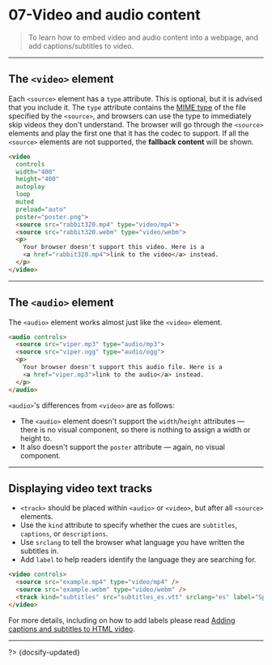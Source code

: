 # 07-Video and audio content

> To learn how to embed video and audio content into a webpage, and add captions/subtitles to video.

---

## The `<video>` element

Each `<source>` element has a `type` attribute. This is optional, but it is advised that you include it. The `type` attribute contains the [MIME type](https://developer.mozilla.org/en-US/docs/Glossary/MIME_type) of the file specified by the `<source>`, and browsers can use the type to immediately skip videos they don't understand. The browser will go through the `<source>` elements and play the first one that it has the codec to support. If all the `<source>` elements are not supported, the **fallback content** will be shown.

```html
<video
  controls
  width="400"
  height="400"
  autoplay
  loop
  muted
  preload="auto"
  poster="poster.png">
  <source src="rabbit320.mp4" type="video/mp4">
  <source src="rabbit320.webm" type="video/webm">
  <p>
    Your browser doesn't support this video. Here is a
    <a href="rabbit320.mp4">link to the video</a> instead.
  </p>
</video>
```

---

## The `<audio>` element

The `<audio>` element works almost just like the `<video>` element.

```html
<audio controls>
  <source src="viper.mp3" type="audio/mp3">
  <source src="viper.ogg" type="audio/ogg">
  <p>
    Your browser doesn't support this audio file. Here is a
    <a href="viper.mp3">link to the audio</a> instead.
  </p>
</audio>
```

`<audio>`'s differences from `<video>` are as follows:
- The `<audio>` element doesn't support the `width`/`height` attributes — there is no visual component, so there is nothing to assign a width or height to.
- It also doesn't support the `poster` attribute — again, no visual component.

---

## Displaying video text tracks

- `<track>` should be placed within `<audio>` or `<video>`, but after all `<source>` elements.
- Use the `kind` attribute to specify whether the cues are `subtitles`, `captions`, or `descriptions`.
- Use `srclang` to tell the browser what language you have written the subtitles in.
- Add `label` to help readers identify the language they are searching for.

```html
<video controls>
  <source src="example.mp4" type="video/mp4" />
  <source src="example.webm" type="video/webm" />
  <track kind="subtitles" src="subtitles_es.vtt" srclang="es" label="Spanish">
</video>
```

For more details, including on how to add labels please read [Adding captions and subtitles to HTML video](https://developer.mozilla.org/en-US/docs/Web/Guide/Audio_and_video_delivery/Adding_captions_and_subtitles_to_HTML5_video).

---

?> {docsify-updated}